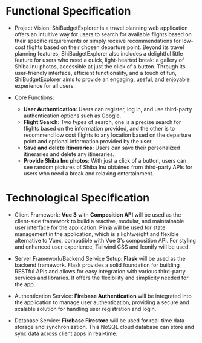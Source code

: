 # Functional Specification
* Project Vision: 
ShiBudgetExplorer is a travel planning web application offers an intuitive way for users to search for available flights based on their specific requirements or simply receive recommendations for low-cost flights based on their chosen departure point. Beyond its travel planning features, ShiBudgetExplorer also includes a delightful little feature for users who need a quick, light-hearted break: a gallery of Shiba Inu photos, accessible at just the click of a button. Through its user-friendly interface, efficient functionality, and a touch of fun, ShiBudgetExplorer aims to provide an engaging, useful, and enjoyable experience for all users.

* Core Functions:
  * **User Authentication**: Users can register, log in, and use third-party authentication options such as Google.
  * **Flight Search**: Two types of search, one is a precise search for flights based on the information provided, and the other is to recommend low cost flights to any location based on the departure point and optional information provided by the user.
  * **Save and delete Itineraries**: Users can save their personalized itineraries and delete any itineraries.
  * **Provide Shiba Inu photos**: With just a click of a button, users can see random pictures of Shiba Inu obtained from third-party APIs for users who need a break and relaxing entertainment.
  
# Technological Specification
* Client Framework: **Vue 3** with **Composition API** will be used as the client-side framework to build a reactive, modular, and maintainable user interface for the application. **Pinia** will be used for state management in the application, which is a lightweight and flexible alternative to Vuex, compatible with Vue 3's composition API. For styling and enhanced user experience, Tailwind CSS and Iconify will be used. 

* Server Framework/Backend Service Setup: 
 **Flask** will be used as the backend framework. Flask provides a solid foundation for building RESTful APIs and allows for easy integration with various third-party services and libraries. It offers the flexibility and simplicity needed for the app.

* Authentication Service: 
 **Firebase Authentication** will be integrated into the application to manage user authentication, providing a secure and scalable solution for handling user registration and login.

* Database Service: 
 **Firebase Firestore** will be used for real-time data storage and synchronization. This NoSQL cloud database can store and sync data across client apps in real-time.
